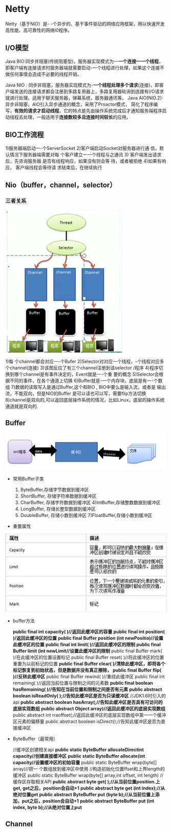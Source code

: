 # Netty

Netty（基于NIO）是- -个异步的、基干事件驱动的网络应用框架，用以快速开发高性能、高可靠性的网络I0程序。

## I/O模型

 Java BIO:同步并阻塞(传统阻塞型)，服务器实现模式为一**一个连接一一个线程**， 即客户端有连接请求时服务器端就需要启动-一个线程进行处理，如果这个连接不做任何事情会造成不必要的线程开销。

Java NIO : 同步非阻塞，服务器实现模式为-**一个线程处理多个请求**(连接)，即客户端发送的连接请求都会注册到多路复用器上，多路复用器轮询到连接有I/O请求就进行处理。适用于聊天服务器，弹幕系统，服务器通讯等。
Java AIO(NIO.2): 异步非阻塞，AIO引入异步通道的概念，采用了Proactor模式， 简化了程序编写，**有效的请求才启动线程**，它的特点是先由操作系统完成后才通知服务端程序启动线程去处理，一般适用于**连接数较多且连接时间较长**的应用。

## BIO工作流程

1)服务器端启动一-个ServerSocket
2)客户端启动Socket对服务器进行通
信，默认情况下服务器端需要对每
个客户建立一一个线程与之通讯
3) 客户端发出请求后，先咨询服务器
是否有线程响应，如果没有则会等
待，或者被拒绝
4)如果有响应， 客户端线程会等待请
求结束后，在继续执行

## Nio（buffer，channel，selector）

### 三者关系

​	![image-20210112100406041](../images/image-20210112100406041.png)

1)每 个channel都会对应一-个Bufer
2)Selector对对应一个线程，-个线程对应多个channel(连接)
3)该图反应了有三个channel注册到该selector /程序
4)程序切换到哪个channel是有事件决定的，Event就是一-个重 要的概念
5)Selector会根据不同的事件，在各个通道上切换
6)Buffer就是-一个内存块，底层是有一-个数组
7)数据的读取写入是通过Buffer,这个和BIO , BIO中要么是输入流，或者是
输出流，不能双向，但是NIO的Buffer 是可以读也可以写，需要flip方法切换
8)channel是双向的,可以返回底层操作系统的情况，比如Linux，底层的操作系统通道就是双向的.

## Buffer

![image-20210116105610897](../images/image-20210116105610897.png)

- 常用Buffer子类
  1) ByteBuffer,存储字节数据到缓冲区
  2) ShortBuffer, 存储字符串数据到缓冲区
  3) CharBuffer, 存储字符数据到缓冲区
  4)IntBuffer,存储整数数据到缓冲区
  5) LongBuffer, 存储长整型数据到缓冲区
  6) DoubleBuffer, 存储小数到缓冲区
  7)FloatBuffer,存储小数到缓冲区

- 重要属性

![image-20210116104227423](../images/image-20210116104227423.png)

- buffer方法

  **public final int capacity( )//返回此缓冲区的容量**
  **public final int position( )/返回此缓冲区的位置**
  **public final Buffer position (int newPositio)//设置此缓冲区的位置**
  **public final int limit( )//返回此缓冲区的限制**
  **public final Buffer limit (int newLimit//设置此缓冲区的限制**
  public final Buffer mark( )/在此缓冲区的位置设置标记
  public final Buffer reset( )//将此缓冲区的位置重置为以前标记的位置
  **public final Buffer clear( )/清除此缓冲区，即将各个标记恢复到初始状态，但是数据并没有真正擦除，**
  **public final Buffer flip( )//反转此缓冲区**
  public final Buffer rewind( )//重绕此缓冲区
  public final int remaining( )//返回当前位置与限制之间的元素数
  **public final boolean hasRemaining( )//告知在当前位置和限制之间是否有元素**
  **public abstract boolean isReadOnly( );//告知此缓冲区是否为只读缓冲区**
  //JDK1.6时引入的api
  **public abstract boolean hasArray(;//告知此缓冲区是否具有可访问的底层实现数组**
  **public abstract Object array)//返回此缓冲区的底层实现数组**
  public abstract int rraoffset(;//返回此缓冲区的底层实现数组中第一一个缓冲区元素的偏移量
  public abstract boolean isDirect();//告知此缓冲区是否为直接缓冲区

- ByteBuffer（最常用）

  //缓冲区创建相关api
  **public static ByteBuffer allocateDirectint capacity//创建直接缓冲区**
  **public static ByteBuffer allocate(int capacity//设置缓冲区的初始容量**
  public static ByteBuffer wrap(byte[] array)//把一 个数组放到缓冲区中使用
  //构造初始化位置ffset和上界length的缓冲区
  public static ByteBuffer wrap(byte[] array,int offset, int length)
  //缓存区存取相关API
  **public abstract byte get( );//从当前位置position.上get, get之后，position会自动+1**
  **public abstract byte get (int index);//从绝对位置get**
  **public abstract ByteBuffer put (byte b);//从当前位置上添加，put之后，position会自动+1**
  **public abstract ByteBuffer put (int index, byte b);//从绝对位置上put**

## Channel